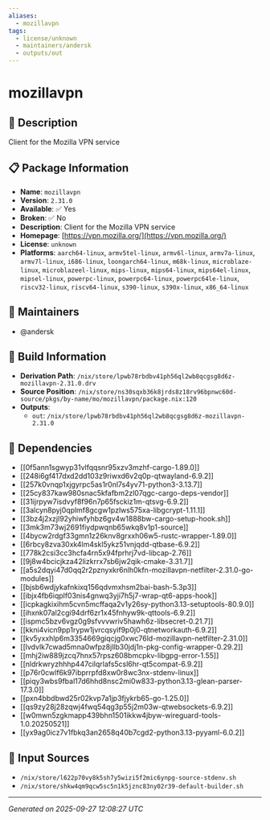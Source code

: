 ```yaml
---
aliases:
  - mozillavpn
tags:
  - license/unknown
  - maintainers/andersk
  - outputs/out
---
```


# mozillavpn

## 📝 Description

Client for the Mozilla VPN service

## 📋 Package Information

- **Name**: `mozillavpn`
- **Version**: `2.31.0`
- **Available**: ✅ Yes
- **Broken**: ✅ No
- **Description**: Client for the Mozilla VPN service
- **Homepage**: [https://vpn.mozilla.org/](https://vpn.mozilla.org/)
- **License**: `unknown`
- **Platforms**: `aarch64-linux`, `armv5tel-linux`, `armv6l-linux`, `armv7a-linux`, `armv7l-linux`, `i686-linux`, `loongarch64-linux`, `m68k-linux`, `microblaze-linux`, `microblazeel-linux`, `mips-linux`, `mips64-linux`, `mips64el-linux`, `mipsel-linux`, `powerpc-linux`, `powerpc64-linux`, `powerpc64le-linux`, `riscv32-linux`, `riscv64-linux`, `s390-linux`, `s390x-linux`, `x86_64-linux`
## 👥 Maintainers

- @andersk


## 🔧 Build Information

- **Derivation Path**: `/nix/store/lpwb78rbdbv41ph56ql2wb8qcgsg8d6z-mozillavpn-2.31.0.drv`
- **Source Position**: `/nix/store/ns30sqxb36k8jrds8z18rv96bpnwc60d-source/pkgs/by-name/mo/mozillavpn/package.nix:120`
- **Outputs**:
  - `out`:  `/nix/store/lpwb78rbdbv41ph56ql2wb8qcgsg8d6z-mozillavpn-2.31.0`

## 🔗 Dependencies

- [[0f5ann1sgwyp31vlfqqsnr95xzv3mzhf-cargo-1.89.0]]
- [[248i6gf417dxd2dd103z9riwxd6v2q0p-qtwayland-6.9.2]]
- [[257k0vnqp1xjgyrpc5as1r0nl7s4yv71-python3-3.13.7]]
- [[25cy837kaw980snac5kfafbm2zl07qgc-cargo-deps-vendor]]
- [[31ijrpyw7isdvyf8f96n7p65fsckiz1m-qtsvg-6.9.2]]
- [[3alcyn8pyj0qplmf8gcgw1pzlws575xa-libgcrypt-1.11.1]]
- [[3bz4j2xzjl92yhiwfyhbz6gv4w1888bw-cargo-setup-hook.sh]]
- [[3mk3m73wj2691fiydpwqnb65wkq8v1p1-source]]
- [[4bycw2rdgf33gmn1z26knv8grxxh06w5-rustc-wrapper-1.89.0]]
- [[6rbcy8zva30xk4lm4skl5ykz51vnjqdd-qtbase-6.9.2]]
- [[778k2csi3cc3hcfa4rn5x94fprhrj7vd-libcap-2.76]]
- [[9j8w4bcicjkza42lizkrrx7sb6jw2qik-cmake-3.31.7]]
- [[a5s2dqyi47d0qq2r2pznyxkr6nlh0kfn-mozillavpn-netfilter-2.31.0-go-modules]]
- [[bjsb6wdjykafnkixq156qdvmxhsm2bai-bash-5.3p3]]
- [[ibjx4fb6iqplf03nis4gnwq3yji7h5j7-wrap-qt6-apps-hook]]
- [[icpkagkixihm5cvn5mcffaqa2v1y26sy-python3.13-setuptools-80.9.0]]
- [[ihxnk07al2cgi94drf6zr1x45fnhyw9k-qttools-6.9.2]]
- [[ispmc5bzv6vgz0g9sfvvvwriv5hawh6z-libsecret-0.21.7]]
- [[kkni4vicn9pp1rypw1jvrcqsyif9p0j0-qtnetworkauth-6.9.2]]
- [[kv5yxxhlp6m3354669giqcjg0xwc76ld-mozillavpn-netfilter-2.31.0]]
- [[lvdvlk7cwad5mna0wfpz8jllb30jdj1n-pkg-config-wrapper-0.29.2]]
- [[mhj2iw889jzcq7hnx57rpsz608bmcpkv-libgpg-error-1.55]]
- [[nldrkwryzhhhp447cilqrlafs5csl6hr-qt5compat-6.9.2]]
- [[p76r0cwlf6k97ibprrpfd8xw0r8wc3nx-stdenv-linux]]
- [[piqy3wbs9fbal17d6hhd8nsc2mi0w833-python3.13-glean-parser-17.3.0]]
- [[pxn4bbdbwd25r02kvp7a1jp3fjykrb65-go-1.25.0]]
- [[qs9zy28j28zqwj4fwq54qg3p55j2m03w-qtwebsockets-6.9.2]]
- [[w0mwn5zgkmapp439bhn1501ikkw4jbyw-wireguard-tools-1.0.20250521]]
- [[yx9ag0icz7v1fbkq3an2658q40b7cgd2-python3.13-pyyaml-6.0.2]]

## 📁 Input Sources

- `/nix/store/l622p70vy8k5sh7y5wizi5f2mic6ynpg-source-stdenv.sh`
- `/nix/store/shkw4qm9qcw5sc5n1k5jznc83ny02r39-default-builder.sh`

---
*Generated on 2025-09-27 12:08:27 UTC*
